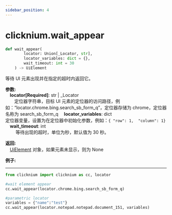 ```yaml
---
sidebar_position: 4
---
```

# clicknium.wait_appear
```python
def wait_appear(
        locator: Union[_Locator, str],
        locator_variables: dict = {},
        wait_timeout: int = 30
    ) -> UiElement
```

等待 UI 元素出现并在指定的超时内返回它。

**参数:**  
    &emsp;**locator[Required]**: str | _Locator   
        &emsp;&emsp;定位器字符串，目标 UI 元素的定位器的访问路径，例如：“locator.chrome.bing.search_sb_form_q”，定位器存储为 chrome，定位器名称为 search_sb_form_q
    &emsp;**locator_variables**: dict   
        定位器变量，设置为在定位器中初始化参数，例如：`{ "row": 1,  "column": 1}`
    &emsp;**wait_timeout**: int  
        &emsp;&emsp; 等待出现的超时，单位为秒，默认值为 30 秒。

**返回:**  
    &emsp;[UiElement](./../uielement/uielement.md) 对象，如果元素未显示，则为 None


**例子:**
***
```python
from clicknium import clicknium as cc, locator

#wait element appear
cc.wait_appear(locator.chrome.bing.search_sb_form_q)

#parametric locator
variables = {"name":"test"}
cc.wait_appear(locator.notepad.notepad.document_151, variables)
```